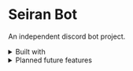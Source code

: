 # Seiran Bot
An independent discord bot project.

<details>
<summary> Built with</summary>

### Languages and Frameworks
- Python 3.12
- Discord.py 
- HTML and markdown (project page and GitHub)

### libraries
- python-dotenv

### external
- GitHub

</details>

<details>
<summary> Planned future features </summary>
- Generally more commands
    - RSVP/roll call commands for hosting discord events
    - Mini games
- User specific profiles and responses
    - Using MongoDB to store information for each user that interacts
- Hosting bot online through Google Cloud or other similar service
</details>

